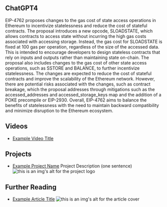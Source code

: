 ## ChatGPT4

EIP-4762 proposes changes to the gas cost of state access operations in Ethereum to incentivize statelessness and reduce the cost of stateful contracts. The proposal introduces a new opcode, SLOADSTATE, which allows contracts to access state without incurring the high gas costs associated with accessing storage. Instead, the gas cost for SLOADSTATE is fixed at 100 gas per operation, regardless of the size of the accessed data. This is intended to encourage developers to design stateless contracts that rely on inputs and outputs rather than maintaining state on-chain. The proposal also includes changes to the gas cost of other state access operations, such as SSTORE and BALANCE, to further incentivize statelessness. The changes are expected to reduce the cost of stateful contracts and improve the scalability of the Ethereum network. However, there are potential risks associated with the changes, such as contract breakage, which the proposal addresses through mitigations such as the accessed_addresses and accessed_storage_keys map and the addition of a POKE precompile or EIP-2930. Overall, EIP-4762 aims to balance the benefits of statelessness with the need to maintain backward compatibility and minimize disruption to the Ethereum ecosystem.

## Videos

- [Example Video Title](https://www.youtube.com/watch?v=TDGq4aeevgY)

## Projects

- [Example Project Name](https://xxxx.xxx/xxxxx) Project Description (one sentence) ![this is an img's alt for the project logo](https://xxxx.xxx/project-logo.xxx)

## Further Reading

- [Example Article Title](https://xxxx.xxx/xxxxx) ![this is an img's alt for the article cover](https://xxxx.xxx/article-cover.xxx)
